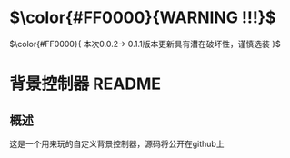 # $\color{#FF0000}{WARNING !!!}$

$\color{#FF0000}{
    本次0.0.2-> 0.1.1版本更新具有潜在破坏性，谨慎选装
}$

# 背景控制器 README

## 概述

这是一个用来玩的自定义背景控制器，源码将公开在github上